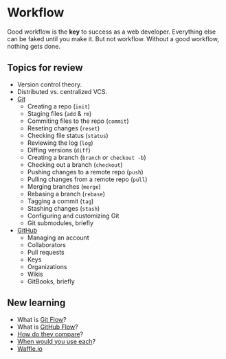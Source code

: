 # Workflow

Good workflow is the **key** to success as a web developer. Everything else can be faked until you make it. But not workflow. Without a good workflow, nothing gets done.

## Topics for review

- Version control theory.
- Distributed vs. centralized VCS.
- [Git](https://git-scm.com/)
    - Creating a repo (`init`)
    - Staging files (`add` & `rm`)
    - Commiting files to the repo (`commit`)
    - Reseting changes (`reset`)
    - Checking file status (`status`)
    - Reviewing the log (`log`)
    - Diffing versions (`diff`)
    - Creating a branch (`branch` or `checkout -b`)
    - Checking out a branch (`checkout`)
    - Pushing changes to a remote repo (`push`)
    - Pulling changes from a remote repo (`pull`)
    - Merging branches (`merge`)
    - Rebasing a branch (`rebase`)
    - Tagging a commit (`tag`)
    - Stashing changes (`stash`)
    - Configuring and customizing Git
    - Git submodules, briefly
- [GitHub](https://github.com/)
    - Managing an account
    - Collaborators
    - Pull requests
    - Keys
    - Organizations
    - Wikis
    - GitBooks, briefly

## New learning

- What is [Git Flow](https://www.atlassian.com/git/tutorials/comparing-workflows/gitflow-workflow)?
- What is [GitHub Flow](https://guides.github.com/introduction/flow/)?
- [How do they compare](http://www.slideshare.net/ssuser398894/git-series-episode-3-git-flow-and-githubflow)?
- [When would you use each](http://www.freshconsulting.com/git-development-workflows-git-flow-vs-github-flow/)?
- [Waffle.io](https://waffle.io/)
